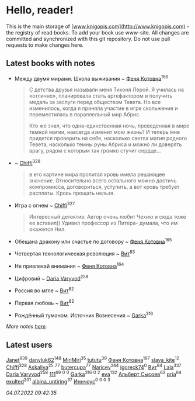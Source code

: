# Hello, reader!
This is the main storage of [www.knigopis.com](http://www.knigopis.com) - the registry of read books.
To add your book use www-site. All changes are committed and synchronized with this git repository.
Do not use pull requests to make changes here.


## Latest books with notes
* Между двумя мирами. Школа выживания ~ [Феня Котовна](users/109/109746193906459706720-google)<sup>166</sup>
    > С детства друзья называли меня Тихоня Леро́й. Я училась на «отлично», планировала стать артефактором и получить медаль за заслуги перед обществом Тевета. Но все изменилось, когда я приняла участие в игре скольжение и переместилась в параллельный мир Абрис.
    > 
    > Кто же знал, что одна-единственная ночь, проведенная в мире темной магии, навсегда изменит мою жизнь? И теперь мне придется проверить на себе, насколько светла магия родного Тевета, насколько темны руны Абриса и можно ли доверять врагу, рядом с которым так громко стучит сердце…

*  ~ [Chiffi](users/105/105831994080785626680-google)<sup>328</sup>
    > в его картине мира пролитая кровь имела решающее значение. Относительно всего остального можно достичь компромисса, договориться, уступить, а вот кровь требует расплаты. Кровь прощать нельзя.

* Игра с огнем ~ [Chiffi](users/105/105831994080785626680-google)<sup>327</sup>
    > Интересный детектив. Автор очень любит Чехию и сюда тоже ее вставил)) Удивил профессор из Питера- думала, что им окажется Нил.

* Обещана дракону или счастье по договору ~ [Феня Котовна](users/109/109746193906459706720-google)<sup>165</sup>

* Четвертая технологическая революция ~ [Вит](users/300/300273923-vkontakte)<sup>83</sup>

* Не привлекай внимания ~ [Феня Котовна](users/109/109746193906459706720-google)<sup>164</sup>

* Цифровий ~ [Daria Varyvod](users/829/829893410524253-facebook)<sup>258</sup>

* Россия во мгле ~ [Вит](users/300/300273923-vkontakte)<sup>82</sup>

* Первая любовь ~ [Вит](users/300/300273923-vkontakte)<sup>82</sup>

* Рождённый туманом. Источник Вознесения ~ [Garka](users/115/115753719718250012620-google)<sup>316</sup>


_More notes [here](latest_books_with_notes.md)._


## Latest users
[Janet](users/108/108113656204404967440-google)<sup>939</sup> 
[danyluk62](users/374/374149854-vkontakte)<sup>148</sup> 
[MiriMiri](users/106/106107989792957993574-google)<sup>35</sup> 
[tututu](users/135/135685382-vkontakte)<sup>39</sup> 
[Феня Котовна](users/109/109746193906459706720-google)<sup>167</sup> 
[slava_kite](users/134/134671934-vkontakte)<sup>12</sup> 
[Chiffi](users/105/105831994080785626680-google)<sup>328</sup> 
[Askaliya](users/326/326783541-vkontakte)<sup>25</sup> 
[](users/153/1537586159620888-facebook)<sup>77</sup> 
[butercupa](users/193/193697993-vkontakte)<sup>77</sup> 
[Naricev](users/107/107090515204537133928-google)<sup>244</sup> 
[igoreck74](users/196/19636499-vkontakte)<sup>0</sup> 
[Вит](users/300/300273923-vkontakte)<sup>84</sup> 
[Lala](users/761/76187635-vkontakte)<sup>337</sup> 
[Daria Varyvod](users/829/829893410524253-facebook)<sup>258</sup> 
[111](users/309/309238388536274478-mailru)<sup>69</sup> 
[](users/262/26220924-yandex)<sup>0</sup> 
[](users/220/2203011-vkontakte)<sup>0</sup> 
[Garka](users/115/115753719718250012620-google)<sup>316</sup> 
[](users/108/108992088462396254260-google)<sup>0</sup> 
[](users/100/100097069456712612136-google)<sup>2</sup> 
[eva](users/111/111656270551033014778-google)<sup>132</sup> 
[Альберт Сысоев](users/474/47446642-vkontakte)<sup>62</sup> 
[pria](users/128/128917939-vkontakte)<sup>64</sup> 
[exulted](users/100/100599204551896265722-google)<sup>201</sup> 
[albina_untiring](users/257/2579695-vkontakte)<sup>37</sup> 
[Иннчоус](users/584/584548489-vkontakte)<sup>0</sup> 
[](users/113/113308925972173799436-google)<sup>0</sup> 
[](users/100/10038681-vkontakte)<sup>0</sup> 
[](users/115/115058436318443463985-google)<sup>3</sup> 


_04.07.2022 09:42:35_
